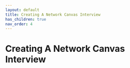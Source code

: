 ```yaml
---
layout: default
title: Creating A Network Canvas Interview
has_children: true
nav_order: 4
---
```


# Creating A Network Canvas Interview